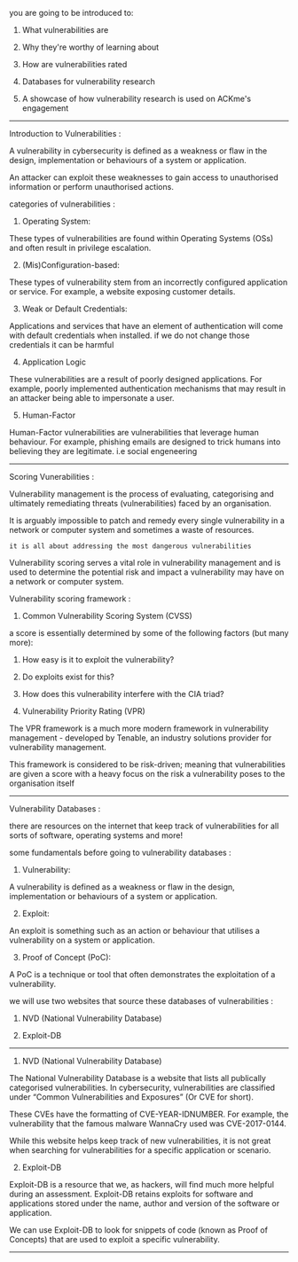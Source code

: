 you are going to be introduced to:

1. What vulnerabilities are

2. Why they're worthy of learning about

3. How are vulnerabilities rated

4. Databases for vulnerability research

5. A showcase of how vulnerability research is used on ACKme's engagement

--------

Introduction to Vulnerabilities : 

A vulnerability in cybersecurity is defined as a weakness or flaw in the design, implementation or behaviours of a system or application.

An attacker can exploit these weaknesses to gain access to unauthorised information or perform unauthorised actions.

categories of vulnerabilities : 

1. Operating System:

These types of vulnerabilities are found within Operating Systems (OSs) and often result in privilege escalation.

2. (Mis)Configuration-based:

These types of vulnerability stem from an incorrectly configured application or service. For example, a website exposing customer details.

3. Weak or Default Credentials:

Applications and services that have an element of authentication will come with default credentials when installed. if we do not change those credentials it can be harmful 

4. Application Logic

These vulnerabilities are a result of poorly designed applications. For example, poorly implemented authentication mechanisms that may result in an attacker being able to impersonate a user.

5. Human-Factor

Human-Factor vulnerabilities are vulnerabilities that leverage human behaviour. For example, phishing emails are designed to trick humans into believing they are legitimate. i.e social engeneering 

--------

Scoring Vunerabilities : 

Vulnerability management is the process of evaluating, categorising and ultimately remediating threats (vulnerabilities) faced by an organisation.

It is arguably impossible to patch and remedy every single vulnerability in a network or computer system and sometimes a waste of resources.

    it is all about addressing the most dangerous vulnerabilities

Vulnerability scoring serves a vital role in vulnerability management and is used to determine the potential risk and impact a vulnerability may have on a network or computer system.


Vulnerability scoring framework : 

1. Common Vulnerability Scoring System (CVSS) 

 a score is essentially determined by some of the following factors (but many more):

  1. How easy is it to exploit the vulnerability?

  2. Do exploits exist for this?

  3. How does this vulnerability interfere with the CIA triad?



2. Vulnerability Priority Rating (VPR)

The VPR framework is a much more modern framework in vulnerability management - developed by Tenable, an industry solutions provider for vulnerability management.

This framework is considered to be risk-driven; meaning that vulnerabilities are given a score with a heavy focus on the risk a vulnerability poses to the organisation itself   

-----------

Vulnerability Databases : 

there are resources on the internet that keep track of vulnerabilities for all sorts of software, operating systems and more!

some fundamentals before going to vulnerability databases : 

1. Vulnerability:

A vulnerability is defined as a weakness or flaw in the design, implementation or behaviours of a system or application.

2. Exploit:

An exploit is something such as an action or behaviour that utilises a vulnerability on a system or application.

3. Proof of Concept (PoC):	

A PoC is a technique or tool that often demonstrates the exploitation of a vulnerability.



we will use two websites that source these databases of vulnerabilities : 

1.  NVD (National Vulnerability Database)

2.  Exploit-DB

-------


1. NVD (National Vulnerability Database)


The National Vulnerability Database is a website that lists all publically categorised vulnerabilities. In cybersecurity, vulnerabilities are classified under “Common Vulnerabilities and Exposures” (Or CVE for short).

These CVEs have the formatting of CVE-YEAR-IDNUMBER. For example, the vulnerability that the famous malware WannaCry used was CVE-2017-0144.

While this website helps keep track of new vulnerabilities, it is not great when searching for vulnerabilities for a specific application or scenario.

2. Exploit-DB


Exploit-DB is a resource that we, as hackers, will find much more helpful during an assessment. Exploit-DB retains exploits for software and applications stored under the name, author and version of the software or application.

We can use Exploit-DB to look for snippets of code (known as Proof of Concepts) that are used to exploit a specific vulnerability.

-------

